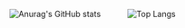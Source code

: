  
![Anurag's GitHub stats](https://github-readme-stats.vercel.app/api?username=whdgns9877&show_icons=true&theme=tokyonight) &nbsp;&nbsp;&nbsp;&nbsp;&nbsp;&nbsp;&nbsp;&nbsp;&nbsp;&nbsp; ![Top Langs](https://github-readme-stats.vercel.app/api/top-langs/?username=whdgns9877&layout=compact&theme=tokyonight)
